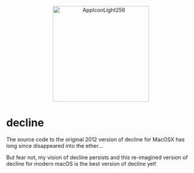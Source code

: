 
<p align="center">
	<img width="256" height="256" alt="AppIconLight256" src="https://github.com/user-attachments/assets/e77cd73e-bb26-459d-b1d7-e94b1a170e24" />
</p>

# decline

The source code to the original 2012 version of decline for MacOSX has long since disappeared into the ether...

But fear not, my vision of decline persists and this re-imagined version of decline for modern macOS is the best version of decline yet!
